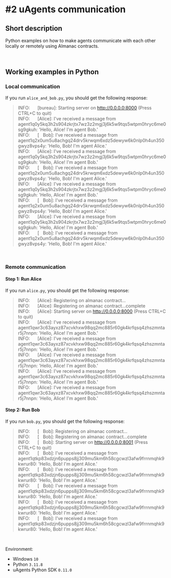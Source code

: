 # #2 uAgents communication

## Short description

Python examples on how to make agents communicate with each other locally or remotely using Almanac contracts.

<br>

## Working examples in Python

### Local communication

If you run `alice_and_bob.py`, you should get the following response:

> INFO:&nbsp;&nbsp;&nbsp;&nbsp;&nbsp; [bureau]: Starting server on http://0.0.0.0:8000 (Press CTRL+C to quit)<br>
> INFO:&nbsp;&nbsp;&nbsp;&nbsp;&nbsp; [Alice]: I've received a message from agent1q0y5kq3h2s904zkrjtx7wz3z2mgj3j6k5w9tqs5wtpm0hryc6me0sg9gkuh: 'Hello, Alice! I'm agent Bob.'<br>
> INFO:&nbsp;&nbsp;&nbsp;&nbsp;&nbsp; [&nbsp;&nbsp; Bob]: I've received a message from agent1q2x0um5u8achgq24drv5krwqm6xdz5dewyw6k0nlp0h4un350gwyz8vps4y: 'Hello, Bob! I'm agent Alice.'<br>
> INFO:&nbsp;&nbsp;&nbsp;&nbsp;&nbsp; [Alice]: I've received a message from agent1q0y5kq3h2s904zkrjtx7wz3z2mgj3j6k5w9tqs5wtpm0hryc6me0sg9gkuh: 'Hello, Alice! I'm agent Bob.'<br>
> INFO:&nbsp;&nbsp;&nbsp;&nbsp;&nbsp; [&nbsp;&nbsp; Bob]: I've received a message from agent1q2x0um5u8achgq24drv5krwqm6xdz5dewyw6k0nlp0h4un350gwyz8vps4y: 'Hello, Bob! I'm agent Alice.'<br>
> INFO:&nbsp;&nbsp;&nbsp;&nbsp;&nbsp; [Alice]: I've received a message from agent1q0y5kq3h2s904zkrjtx7wz3z2mgj3j6k5w9tqs5wtpm0hryc6me0sg9gkuh: 'Hello, Alice! I'm agent Bob.'<br>
> INFO:&nbsp;&nbsp;&nbsp;&nbsp;&nbsp; [&nbsp;&nbsp; Bob]: I've received a message from agent1q2x0um5u8achgq24drv5krwqm6xdz5dewyw6k0nlp0h4un350gwyz8vps4y: 'Hello, Bob! I'm agent Alice.'<br>
> INFO:&nbsp;&nbsp;&nbsp;&nbsp;&nbsp; [Alice]: I've received a message from agent1q0y5kq3h2s904zkrjtx7wz3z2mgj3j6k5w9tqs5wtpm0hryc6me0sg9gkuh: 'Hello, Alice! I'm agent Bob.'<br>
> INFO:&nbsp;&nbsp;&nbsp;&nbsp;&nbsp; [&nbsp;&nbsp; Bob]: I've received a message from agent1q2x0um5u8achgq24drv5krwqm6xdz5dewyw6k0nlp0h4un350gwyz8vps4y: 'Hello, Bob! I'm agent Alice.'

<br>

### Remote communication

#### Step 1: Run Alice

If you run `alice.py`, you should get the following response:

> INFO:&nbsp;&nbsp;&nbsp;&nbsp;&nbsp; [Alice]: Registering on almanac contract...<br>
> INFO:&nbsp;&nbsp;&nbsp;&nbsp;&nbsp; [Alice]: Registering on almanac contract...complete<br>
> INFO:&nbsp;&nbsp;&nbsp;&nbsp;&nbsp; [Alice]: Starting server on http://0.0.0.0:8000 (Press CTRL+C to quit)<br>
> INFO:&nbsp;&nbsp;&nbsp;&nbsp;&nbsp; [Alice]: I've received a message from agent1qwr3c63ayxz87xcvkhxw98qq2mc885r60gk4krfqsq4zhszmntar5j7nnpn: 'Hello, Alice! I'm agent Bob.'<br>
> INFO:&nbsp;&nbsp;&nbsp;&nbsp;&nbsp; [Alice]: I've received a message from agent1qwr3c63ayxz87xcvkhxw98qq2mc885r60gk4krfqsq4zhszmntar5j7nnpn: 'Hello, Alice! I'm agent Bob.'<br>
> INFO:&nbsp;&nbsp;&nbsp;&nbsp;&nbsp; [Alice]: I've received a message from agent1qwr3c63ayxz87xcvkhxw98qq2mc885r60gk4krfqsq4zhszmntar5j7nnpn: 'Hello, Alice! I'm agent Bob.'<br>
> INFO:&nbsp;&nbsp;&nbsp;&nbsp;&nbsp; [Alice]: I've received a message from agent1qwr3c63ayxz87xcvkhxw98qq2mc885r60gk4krfqsq4zhszmntar5j7nnpn: 'Hello, Alice! I'm agent Bob.'<br>
> INFO:&nbsp;&nbsp;&nbsp;&nbsp;&nbsp; [Alice]: I've received a message from agent1qwr3c63ayxz87xcvkhxw98qq2mc885r60gk4krfqsq4zhszmntar5j7nnpn: 'Hello, Alice! I'm agent Bob.'

#### Step 2: Run Bob

If you run `bob.py`, you should get the following response:

> INFO:&nbsp;&nbsp;&nbsp;&nbsp;&nbsp; [&nbsp;&nbsp; Bob]: Registering on almanac contract...<br>
> INFO:&nbsp;&nbsp;&nbsp;&nbsp;&nbsp; [&nbsp;&nbsp; Bob]: Registering on almanac contract...complete<br>
> INFO:&nbsp;&nbsp;&nbsp;&nbsp;&nbsp; [&nbsp;&nbsp; Bob]: Starting server on http://0.0.0.0:8001 (Press CTRL+C to quit)<br>
> INFO:&nbsp;&nbsp;&nbsp;&nbsp;&nbsp; [&nbsp;&nbsp; Bob]: I've received a message from agent1qtkp83xdzjn6pupps8jj309mu5km6h58cgcwzl3afw9frrnmqhk9kwrur80: 'Hello, Bob! I'm agent Alice.'<br>
> INFO:&nbsp;&nbsp;&nbsp;&nbsp;&nbsp; [&nbsp;&nbsp; Bob]: I've received a message from agent1qtkp83xdzjn6pupps8jj309mu5km6h58cgcwzl3afw9frrnmqhk9kwrur80: 'Hello, Bob! I'm agent Alice.'<br>
> INFO:&nbsp;&nbsp;&nbsp;&nbsp;&nbsp; [&nbsp;&nbsp; Bob]: I've received a message from agent1qtkp83xdzjn6pupps8jj309mu5km6h58cgcwzl3afw9frrnmqhk9kwrur80: 'Hello, Bob! I'm agent Alice.'<br>
> INFO:&nbsp;&nbsp;&nbsp;&nbsp;&nbsp; [&nbsp;&nbsp; Bob]: I've received a message from agent1qtkp83xdzjn6pupps8jj309mu5km6h58cgcwzl3afw9frrnmqhk9kwrur80: 'Hello, Bob! I'm agent Alice.'<br>
> INFO:&nbsp;&nbsp;&nbsp;&nbsp;&nbsp; [&nbsp;&nbsp; Bob]: I've received a message from agent1qtkp83xdzjn6pupps8jj309mu5km6h58cgcwzl3afw9frrnmqhk9kwrur80: 'Hello, Bob! I'm agent Alice.'

<br>

Environment:

- Windows `10`
- Python `3.11.8`
- uAgents Python SDK `0.11.0`
